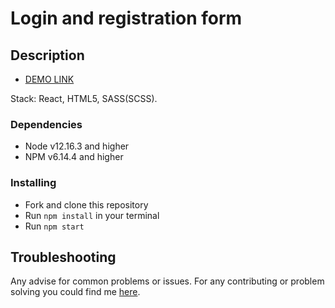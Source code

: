 # Login and registration form

## Description
- [DEMO LINK](https://andlap24.github.io/react_registration-form)

Stack: React, HTML5, SASS(SCSS).

### Dependencies
* Node v12.16.3 and higher
* NPM v6.14.4 and higher

### Installing
* Fork and clone this repository
* Run `npm install` in your terminal
* Run `npm start`

## Troubleshooting

Any advise for common problems or issues.
For any contributing or problem solving you could find me [here](mailto:andrew.laptev24@gmail.com).